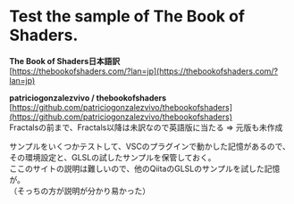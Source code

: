 # Test the sample of The Book of Shaders.

**The Book of Shaders日本語訳**  
[https://thebookofshaders.com/?lan=jp](https://thebookofshaders.com/?lan=jp)  

**patriciogonzalezvivo / thebookofshaders**  
[https://github.com/patriciogonzalezvivo/thebookofshaders](https://github.com/patriciogonzalezvivo/thebookofshaders)  
Fractalsの前まで、Fractals以降は未訳なので英語版に当たる ⇒ 元版も未作成  

サンプルをいくつかテストして、VSCのプラグインで動かした記憶があるので、  
その環境設定と、GLSLの試したサンプルを保管しておく。  
ここのサイトの説明は難しいので、他のQiitaのGLSLのサンプルを試した記憶が。  
（そっちの方が説明が分かり易かった）  
